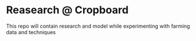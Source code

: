 # Reasearch @ Cropboard

This repo will contain research and model while experimenting with farming data and techniques